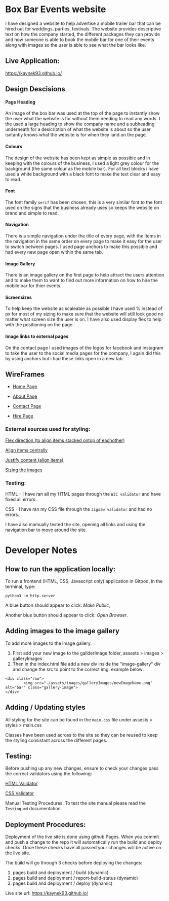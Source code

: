 # Box Bar Events website 
I have designed a website to help advertise a mobile trailer bar that can be hired out for weddings, parties, festivals. The website provides descriptive text on how the company started, the different packages they can provide and how someone is able to book the mobile bar for one of their events along with images so the user is able to see what the bar looks like. 

## Live Application:
https://kaynek93.github.io/

## Design Descisions 
#### Page Heading
An image of the box bar was used at the top of the page to instantly show the user what the website is for without them needing to read any words. I the used a large heading to show the company name and a subheading underneath for a desicription of what the website is about so the user isntantly knows what the website is for when they land on the page. 

#### Colours 
The design of the website has been kept as simple as possible and in keeping with the colours of the business, I used a light grey colour for the background (the same colour as the mobile bar). For all text blocks i have used a white background with a black font to make the text clear and easy to read. 

#### Font
The font family `serif` has been chosen, this is a very similar font to the font used on the signs that the business already uses so keeps the website on brand and simple to read.

#### Navigation 
There is a simple navigation under the title of every page, with the items in the navigation in the same order on every page to make it easy for the user to switch between pages. I used page anchors to make this possible and had every new page open within the same tab.

#### Image Gallery
There is an image gallery on the first page to help attract the users attention and to make them to want to find out more information on how to hire the mobile bar for thier events.

#### Screensizes
To help keep the website as scaleable as possible I have used % instead of px for most of my sizing to make sure that the website will still look good no matter what screen size the user is on. I have also used display flex to help with the positioning on the page.

#### Image links to external pages
On the contact page I used images of the logos for facebook and instagram to take the user to the social media pages for the company, I again did this by using anchors but i had these links open in a new tab. 

## WireFrames 
- [Home Page](metaData/wireFrames/Home.png)

- [About Page](metaData/wireFrames/About-us.png)

- [Contact Page](metaData/wireFrames/Contact-us.png)

- [Hire Page](metaData/wireFrames/Hire-us.png)

### External sources used for styling: 
[Flex direction (to align items stacked ontop of eachother)](https://www.w3schools.com/css/css3_flexbox_container.asp)

[Align items centrally](https://www.w3schools.com/cssref/css3_pr_align-items.php)

[Justify content (align items)](https://www.w3schools.com/cssref/css3_pr_justify-content.php)

[Sizing the images](https://www.w3schools.com/css/css_rwd_images.asp)

### Testing:
HTML - I have ran all my HTML pages through the `W3C
validator` and have fixed all errors. 

CSS - I have ran my CSS file through the `Jigsaw validator` and had no errors. 

I have also mamually tested the site, opening all links and using the navigation bar to move around the site.


# Developer Notes

## How to run the application locally:
To run a frontend (HTML, CSS, Javascript only) application in Gitpod, in the terminal, type:

`python3 -m http.server`

A blue button should appear to click: _Make Public_,

Another blue button should appear to click: _Open Browser_.

## Adding images to the image gallery 
To add more images to the image gallery.
1. First add your new image to the gallderImage folder, assests > images > galleryImages
2. Then in the index.html file add a new div inside the "image-gallery" div and change the src to point to the correct img. example below:

```
<div class="row">
        <img src="./assets/images/galleryImages/newImageName.png" alt="bar" class="gallery-image">
</div>
```

## Adding / Updating styles
All styling for the site can be found in the `main.css` file under assests > styles > main.css

Classes have been used across to the site so they can be reused to keep the styling consistant across the different pages. 

## Testing:
Before pushing up any new changes, ensure to check your changes pass the correct validators using the following: 

[HTML Validator](https://validator.w3.org/)

[CSS Validator](https://jigsaw.w3.org/css-validator/)

Manual Testing Procedures: To test the site manual please read the `Testing.md` documentation.
 
## Deployment Procedures:
Deployment of the live site is done using github Pages. When you commit and push a change to the repo it will automatically run the build and deploy checks. Once these checks have all passed your changes will be active on the live site. 

The build will go through 3 checks before deploying the changes: 
1. pages build and deployment / build (dynamic)
2. pages build and deployment / report-build-status (dynamic) 
3. pages build and deployment / deploy (dynamic) 

Live site url: https://kaynek93.github.io/ 